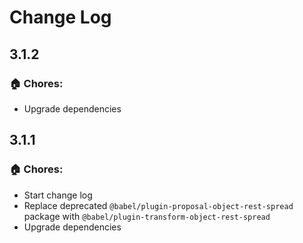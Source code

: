# Change Log

## 3.1.2

### 🏠 Chores:

* Upgrade dependencies

## 3.1.1

### 🏠 Chores:

* Start change log
* Replace deprecated `@babel/plugin-proposal-object-rest-spread` package with `@babel/plugin-transform-object-rest-spread`
* Upgrade dependencies

